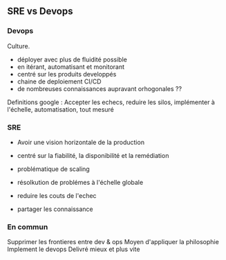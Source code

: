 ## SRE vs Devops

### Devops 

Culture.

- déployer avec plus de fluidité possible
- en itérant, automatisant et monitorant
- centré sur les produits developpés
- chaine de deploiement CI/CD
- de nombreuses connaissances aupravant orhogonales ??


Definitions google : 
Accepter les echecs, reduire les silos, implémenter à l'échelle, automatisation, tout mesuré

### SRE 

- Avoir une vision horizontale de la production
- centré sur la fiabilité, la disponibilité et la remédiation
- problématique de scaling
- résolkution de problémes à l'échelle globale

- reduire les couts de l'echec
- partager les connaissance


### En commun 
Supprimer les frontieres entre dev & ops
Moyen d'appliquer la philosophie
Implement le devops
Delivré mieux et plus vite
